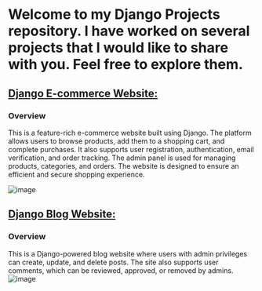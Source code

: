 # Welcome to my Django Projects repository. I have worked on several projects that I would like to share with you. Feel free to explore them.
## [Django E-commerce Website:](https://github.com/Mikheil-U/Projects_Django/tree/master/ecommerce) 
### Overview

This is a feature-rich e-commerce website built using Django. The platform allows users to browse products, add them to a shopping cart, and complete purchases. It also supports user registration, authentication, email verification, and order tracking. The admin panel is used for managing products, categories, and orders. The website is designed to ensure an efficient and secure shopping experience.

![image](https://github.com/user-attachments/assets/d3c0a363-5791-4b89-8d4e-f514089ebfaf)

## [Django Blog Website:](https://github.com/Mikheil-U/Projects_Django/tree/master/mysite)
### Overview

This is a Django-powered blog website where users with admin privileges can create, update, and delete posts. The site also supports user comments, which can be reviewed, approved, or removed by admins.
![image](https://github.com/user-attachments/assets/e211f75c-5c51-43cd-b2b6-a32201984913)
